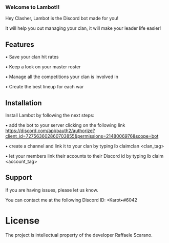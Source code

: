 ### Welcome to Lambot!!

Hey Clasher, Lambot is the Discord bot made for you!

It will help you out managing your clan, it will make your leader life easier!
## Features
• Save your clan hit rates

• Keep a look on your master roster

• Manage all the competitions your clan is involved in

• Create the best lineup for each war

## Installation
Install Lambot by following the next steps:

• add the bot to your server clicking on the following link https://discord.com/api/oauth2/authorize?client_id=727563602860703855&permissions=2148006976&scope=bot 

• create a channel and link it to your clan by typing lb claimclan <clan_tag>

• let your members link their accounts to their Discord id by typing lb claim <account_tag>
## Support
If you are having issues, please let us know.

You can contact me at the following Discord ID: •Karot•#6042

# License
The project is intellectual property of the developer Raffaele Scarano.

